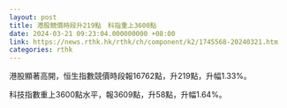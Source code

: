 ```yaml
---
layout: post
title: 港股競價時段升219點　科指重上3600點
date: 2024-03-21 09:23:04.000000000 +08:00
link: https://news.rthk.hk/rthk/ch/component/k2/1745568-20240321.htm
categories: rthk
---
```


港股顯著高開，恒生指數競價時段報16762點，升219點，升幅1.33%。

科技指數重上3600點水平，報3609點，升58點，升幅1.64%。
